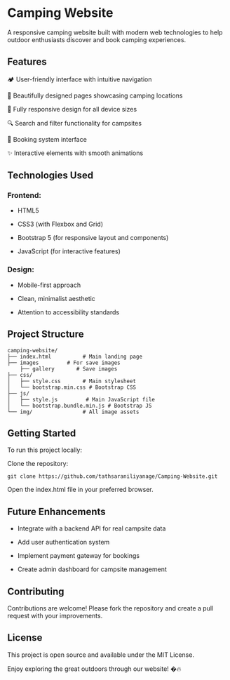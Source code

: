 # Camping Website

A responsive camping website built with modern web technologies to help outdoor enthusiasts discover and book camping experiences.

## Features
🏕️ User-friendly interface with intuitive navigation

🌄 Beautifully designed pages showcasing camping locations

📱 Fully responsive design for all device sizes

🔍 Search and filter functionality for campsites

📅 Booking system interface

✨ Interactive elements with smooth animations


## Technologies Used

### Frontend:

- HTML5

- CSS3 (with Flexbox and Grid)

- Bootstrap 5 (for responsive layout and components)

- JavaScript (for interactive features)


### Design:

- Mobile-first approach

- Clean, minimalist aesthetic

- Attention to accessibility standards



## Project Structure

```
camping-website/
├── index.html          # Main landing page
├── images         # For save images
    ├── gallery       # Save images
├── css/
│   ├── style.css       # Main stylesheet
│   └── bootstrap.min.css # Bootstrap CSS
├── js/
│   ├── style.js         # Main JavaScript file
│   └── bootstrap.bundle.min.js # Bootstrap JS
└── img/                # All image assets
```


## Getting Started

To run this project locally:

Clone the repository:

```
git clone https://github.com/tathsaraniliyanage/Camping-Website.git
```
Open the index.html file in your preferred browser.



## Future Enhancements

- Integrate with a backend API for real campsite data

- Add user authentication system

- Implement payment gateway for bookings

- Create admin dashboard for campsite management


## Contributing
Contributions are welcome! Please fork the repository and create a pull request with your improvements.


## License
This project is open source and available under the MIT License.


Enjoy exploring the great outdoors through our website! �🔥

